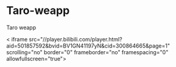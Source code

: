 # Taro-weapp
Taro weapp

< iframe src="//player.bilibili.com/player.html?aid=501857592&bvid=BV1GN41197yN&cid=300864665&page=1" scrolling="no" border="0" frameborder="no" framespacing="0" allowfullscreen="true"> </iframe>

